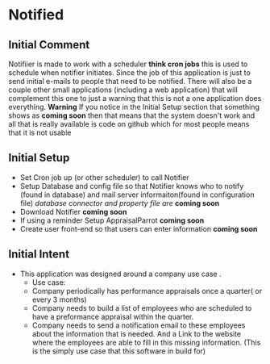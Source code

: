 # Notified

## Initial Comment
Notifiier is made to work with a scheduler **think cron jobs** this is used to schedule when notifier initiates. Since the job of this application is just to send initial e-mails to people that need to be notified. There will also be a couple other small applications (including a web application) that will complement this one to just a warning that this is not a one application does everything. 
**Warning** 
If you notice in the Initial Setup section that something shows as **coming soon** then that means that the system doesn't work and all that is really available is code on github which for most people means that it is not usable

## Initial Setup
- Set Cron job up (or other scheduler) to call Notifier 
- Setup Database and config file so that Notifier knows who to notify (found in database) and mail server informaiton(found in configuration file) *database connector and property file are*  **coming soon**
- Download Notifier **coming soon**
- If using a reminder Setup AppraisalParrot **coming soon**
- Create user front-end so that users can enter information **coming soon**

## Initial Intent
- This application was designed around a company use case .
  -  Use case:
    - Company periodically has performance appraisals once a quarter( or every 3 months)
    - Company needs to build a list of employees who are scheduled to have a preformance appraisal within the quarter. 
    - Company needs to send a notification email to these employees about the information that is needed. And a Link to the website where the employees are able to fill in this missing information. (This is the simply use case that this software in build for)

